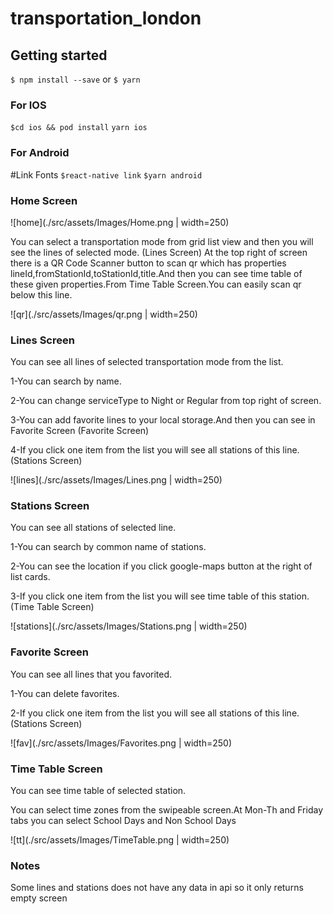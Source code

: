# transportation_london
## Getting started

`$ npm install --save`
 or
`$ yarn`

### For IOS 

`$cd ios && pod install`
`yarn ios`

### For Android 
#Link Fonts
`$react-native link`
`$yarn android`

### Home Screen

![home](./src/assets/Images/Home.png | width=250)

You can select a transportation mode from grid list view and then you will see the lines of selected mode. (Lines Screen)
At the top right of screen there is a QR Code Scanner button to scan qr which has properties lineId,fromStationId,toStationId,title.And then you can see time table of these given properties.From Time Table Screen.You can easily scan qr below this line.


![qr](./src/assets/Images/qr.png | width=250)

### Lines Screen

You can see all lines of selected transportation mode from the list.

1-You can search by name.

2-You can change serviceType to Night or Regular from top right of screen.

3-You can add favorite lines to your local storage.And then you can see in Favorite Screen (Favorite Screen)

4-If you click one item from the list you will see all stations of this line. (Stations Screen)

![lines](./src/assets/Images/Lines.png | width=250)

### Stations Screen

You can see all stations of selected line.

1-You can search by common name of stations.

2-You can see the location if you click google-maps button at the right of list cards.

3-If you click one item from the list you will see time table of this station. (Time Table Screen)

![stations](./src/assets/Images/Stations.png | width=250)

### Favorite Screen

You can see all lines that you favorited.

1-You can delete favorites.

2-If you click one item from the list you will see all stations of this line. (Stations Screen)

![fav](./src/assets/Images/Favorites.png | width=250)

### Time Table Screen

You can see time table of selected station.

You can select time zones from the swipeable screen.At Mon-Th and Friday tabs you can select School Days and Non School Days 

![tt](./src/assets/Images/TimeTable.png | width=250)

### Notes

Some lines and stations does not have any data in api so it only returns empty screen
